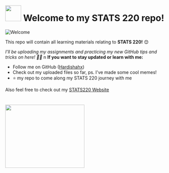 # <img src= "https://upload.wikimedia.org/wikipedia/commons/9/9c/University_of_Auckland_logo.png" width="50" height="50">  Welcome to my STATS 220 repo! 

![Welcome](https://1.bp.blogspot.com/-m_JN9tfmZoU/YMGXUSW1EhI/AAAAAAAABw8/UfPnDuCpMGAISdYc2ki2QXglF-kZDejPgCLcBGAsYHQ/cute-penguin.gif)

This repo will contain all learning materials relating to **STATS 220!** 😊

*I'll be uploading my assignments and practicing my new GitHub tips and tricks on here! :woman_technologist:* 
n
**If you want to stay updated or learn with me:** 

*  Follow me on GitHub ([Hardishahx](https://github.com/Hardishahx)) 
*  Check out my uploaded files so far, ps. I've made some cool memes! 
*  ⭐ my repo to come along my STATS 220 journey with me 

Also feel free to check out my [STATS220 Website](https://hardishahx.github.io/stats220/)

# <img src= "https://www.kindpng.com/picc/m/702-7020316_come-back-soon-gif-come-back-soon-gifs.png" width="250" height="200"> 

